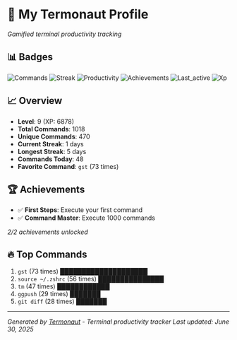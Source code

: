 # 🚀 My Termonaut Profile

*Gamified terminal productivity tracking*

## 📊 Badges

![Commands](https://img.shields.io/badge/Commands-1018-blue?style=flat-square&logo=terminal&logoColor=white) ![Streak](https://img.shields.io/badge/Streak-1+days-red?style=flat-square&logo=terminal&logoColor=white) ![Productivity](https://img.shields.io/badge/Productivity-80.0%25-green?style=flat-square&logo=terminal&logoColor=white) ![Achievements](https://img.shields.io/badge/Achievements-5%2F10-blue?style=flat-square&logo=terminal&logoColor=white) ![Last_active](https://img.shields.io/badge/Last+Active-7h+ago-yellow?style=flat-square&logo=terminal&logoColor=white) ![Xp](https://img.shields.io/badge/XP-Level+9+%286878%2F10000%29-green?style=flat-square&logo=terminal&logoColor=white) 

## 📈 Overview

- **Level**: 9 (XP: 6878)
- **Total Commands**: 1018
- **Unique Commands**: 470
- **Current Streak**: 1 days
- **Longest Streak**: 5 days
- **Commands Today**: 48
- **Favorite Command**: `gst` (73 times)

## 🏆 Achievements

- ✅ **First Steps**: Execute your first command
- ✅ **Command Master**: Execute 1000 commands

*2/2 achievements unlocked*

## 🔥 Top Commands

1. `gst` (73 times) ████████████████████
2. `source ~/.zshrc` (56 times) ███████████████
3. `tm` (47 times) ████████████
4. `ggpush` (29 times) ███████
5. `git diff` (28 times) ███████

---

*Generated by [Termonaut](https://github.com/oiahoon/termonaut) - Terminal productivity tracker*
*Last updated: June 30, 2025*
